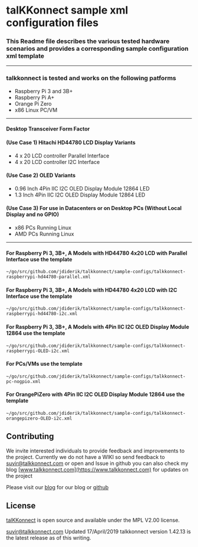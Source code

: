 # talKKonnect sample xml configuration files

### This Readme file describes the various tested hardware scenarios and provides a corresponding sample configuration xml template

---
### talkkonnect is tested and works on the following patforms

* Raspberry Pi 3 and 3B+
* Raspberry Pi A+
* Orange Pi Zero
* x86 Linux PC/VM
---
#### Desktop Transceiver Form Factor
#### (Use Case 1) Hitachi HD44780 LCD Display Variants 
* 4 x 20 LCD controller Parallel Interface
* 4 x 20 LCD controller I2C Interface

#### (Use Case 2) OLED Variants 
* 0.96 Inch 4Pin IIC I2C OLED Display Module 12864 LED
* 1.3  Inch 4Pin IIC I2C OLED Display Module 12864 LED

#### (Use Case 3) For use in Datacenters or on Desktop PCs (Without Local Display and no GPIO)
* x86 PCs Running Linux
* AMD PCs Running Linux
---

#### For Raspberry Pi 3, 3B+, A Models with HD44780 4x20 LCD with Parallel Interface use the template
````
~/go/src/github.com/jdiderik/talkkonnect/sample-configs/talkkonnect-raspberrypi-hd44780-parallel.xml
`````

#### For Raspberry Pi 3, 3B+, A Models with HD44780 4x20 LCD with I2C Interface use the template
````
~/go/src/github.com/jdiderik/talkkonnect/sample-configs/talkkonnect-raspberrypi-hd44780-i2c.xml
````

#### For Raspberry Pi 3, 3B+, A Models with 4Pin IIC I2C OLED Display Module 12864  use the template
````
~/go/src/github.com/jdiderik/talkkonnect/sample-configs/talkkonnect-raspberrypi-OLED-i2c.xml
````

#### For PCs/VMs use the template
````
~/go/src/github.com/jdiderik/talkkonnect/sample-configs/talkkonnect-pc-nogpio.xml
````

#### For OrangePiZero with 4Pin IIC I2C OLED Display Module 12864  use the template
````
~/go/src/github.com/jdiderik/talkkonnect/sample-configs/talkkonnect-orangepizero-OLED-i2c.xml
````


## Contributing 
We invite interested individuals to provide feedback and improvements to the project. Currently we do not have a WIKI so send feedback to <suvir@talkkonnect.com> or open and Issue in github
you can also check my blog  [www.talkkonnect.com](https://www.talkkonnect.com) for updates on the project

Please visit our [blog](www.talkkonnect.com) for our blog or [github](github.com/talkkonnect)

## License 
[talKKonnect](http://www.talkkonnect.com) is open source and available under the MPL V2.00 license.

<suvir@talkkonnect.com> Updated 17/April/2019  talkkonnect version 1.42.13 is the latest release as of this writing.

